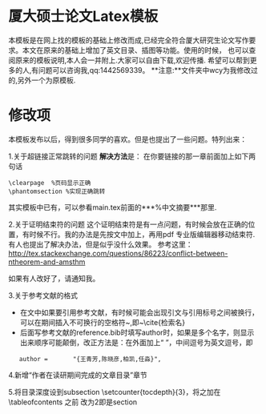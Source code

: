 # 厦大硕士论文Latex模板
本模板是在网上找的模板的基础上修改而成,已经完全符合厦大研究生论文写作要求。本文在原来的基础上增加了英文目录、插图等功能。使用的时候，
也可以查阅原来的模板说明,本人会一并附上.大家可以自由下载,欢迎传播. 希望可以帮到更多的人,有问题可以咨询我,qq:1442569339。
**注意:**文件夹中wcy为我修改过的,另外一个为原模板.
# 修改项
 本模板发布以后，得到很多同学的喜欢。但是也提出了一些问题。特列出来：

1.关于超链接正常跳转的问题
**解决方法**是：
在你要链接的那一章前面加上如下两句话
```
\clearpage  %页码显示正确
\phantomsection %实现正确跳转
```

其实模板中已有，可以参看main.tex前面的***%中文摘要***那里.

2.关于证明结束符的问题
这个证明结束符是有一点问题，有时候会放在正确的位置，有时候不行。我的办法是先按文中加上，再用pdf 专业版编辑器移动结束符.
有人也提出了解决办法，但是似乎没什么效果。
参考这里：http://tex.stackexchange.com/questions/86223/conflict-between-ntheorem-and-amsthm

如果有人改好了，请通知我。

3.关于参考文献的格式
 - 在文中如果要引用参考文献，有时候可能会出现引文与引用标号之间被换行，可以在期间插入不可换行的空格符~,即~\cite{检索名}
 - 后面写参考文献的reference.bib时填写author时，如果是多个名字，则显示出来顺序可能颠倒，改正方法是：在外面加上“ ”，中间逗号为英文逗号，即
```
   author =       "{王青芳,陈晓彦,柏凯,任淼}",
```

4.新增“作者在读研期间完成的文章目录”章节

5.将目录深度设到subsection
  \setcounter{tocdepth}{3}，将之加在\tableofcontents 之前
改为2即是section


